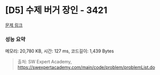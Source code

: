 # [D5] 수제 버거 장인 - 3421 

[문제 링크](https://swexpertacademy.com/main/code/problem/problemDetail.do?contestProbId=AWErcQmKy6kDFAXi) 

### 성능 요약

메모리: 20,780 KB, 시간: 127 ms, 코드길이: 1,439 Bytes



> 출처: SW Expert Academy, https://swexpertacademy.com/main/code/problem/problemList.do
